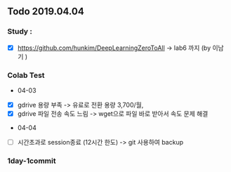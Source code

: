 ## Todo 2019.04.04 

### Study : 
- [X]   https://github.com/hunkim/DeepLearningZeroToAll ->  lab6 까지 (by 이남기 ) 

### Colab Test 
* 04-03  
- [X]   gdrive 용량 부족 ->  유료로 전환 용량 3,700/월,  
- [X]   gdrive 파일 전송 속도 느림  -> wget으로 파일 바로 받아서 속도 문제 해결 
* 04-04 
- [ ]   시간초과로 session종료 (12시간 한도) -> git 사용하여 backup

### 1day-1commit
